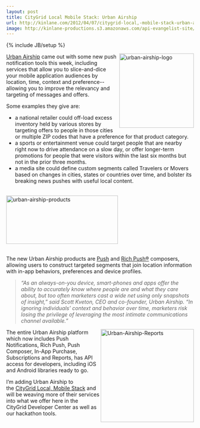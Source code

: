 ```yaml
---
layout: post
title: CityGrid Local Mobile Stack: Urban Airship
url: http://kinlane.com/2012/04/07/citygrid-local,-mobile-stack-urban-airship/
image: http://kinlane-productions.s3.amazonaws.com/api-evangelist-site/blog/urban-airship-logo.png
---
```

{% include JB/setup %}
<p>
     <a title="Urban Airship" href="http://urbanairship.com/"><img class="aligncenter size-medium wp-image-1035" title="urban-airship-logo" src="http://www.citygridmedia.com/developer/wp-content/uploads/2012/04/urban-airship-logo1-300x203.png"  width="200" align="right" /></a><a title="Urban Airship" href="http://urbanairship.com/">Urban Airship</a> came out with some new push notification tools this week, including services that allow you to slice-and-dice your mobile application audiences by location, time, context and preference--allowing you to improve the relevancy and targeting of messages and offers.
</p>
<p>
     Some examples they give are:
</p>
<ul class="mainlist">
     <li>a national retailer could off-load excess inventory held by various stores by targeting offers to people in those cities or multiple ZIP codes that have a preference for that product category.
     </li>
     <li>a sports or entertainment venue could target people that are nearby right now to drive attendance on a slow day, or offer longer-term promotions for people that were visitors within the last six months but not in the prior three months.
     </li>
     <li>a media site could define custom segments called Travelers or Movers based on changes in cities, states or countries over time, and bolster its breaking news pushes with useful local content.
     </li>
</ul>
<p>
     <br />
     <a title="Urban Airship" href="http://urbanairship.com/"><img class="aligncenter size-medium wp-image-1033 c1" title="urban-airship-products" src="http://www.citygridmedia.com/developer/wp-content/uploads/2012/04/urban-airship-products-300x130.png"  width="300" height="130" /></a>
</p>
<p>
     <br />
     The new Urban Airship products are <a title="Push" href="http://urbanairship.com/products/push-composer/">Push</a> and <a title="Rich Push" href="http://urbanairship.com/products/rich-push/">Rich Push®</a> composers, allowing users to construct targeted segments that join location information with in-app behaviors, preferences and device profiles.
</p>
<blockquote>
     <p>
          <em>“As an always-on-you device, smart-phones and apps offer the ability to accurately know where people are and what they care about, but too often marketers cast a wide net using only snapshots of insight,” said Scott Kveton, CEO and co-founder, Urban Airship. “In ignoring individuals’ context and behavior over time, marketers risk losing the privilege of leveraging the most intimate communications channel available.”</em>
     </p>
</blockquote>
<p>
     <a href="http://www.citygridmedia.com/developer/wp-content/uploads/2012/04/Urban-Airship-Reports.png"><img class="aligncenter size-medium wp-image-1036" title="Urban-Airship-Reports" src="http://www.citygridmedia.com/developer/wp-content/uploads/2012/04/Urban-Airship-Reports-300x243.png"  width="250" align="right" /></a>The entire Urban Airship platform which now includes Push Notifications, Rich Push, Push Composer, In-App Purchase, Subscriptions and Reports, has API access for developers, including iOS and Android libraries ready to go.
</p>
<p>
     I’m adding Urban Airship to the <a title="CityGrid Local, Mobile Stack" href="http://www.citygridmedia.com/developer/blog/tag/stack/">CityGrid Local, Mobile Stack</a> and will be weaving more of their services into what we offer here in the CityGrid Developer Center as well as our hackathon tools.
</p>